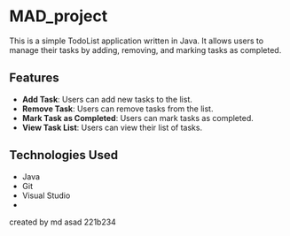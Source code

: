 # MAD_project
This is a simple TodoList application written in Java. It allows users to manage their tasks by adding, removing, and marking tasks as completed.

## Features

- **Add Task**: Users can add new tasks to the list.
- **Remove Task**: Users can remove tasks from the list.
- **Mark Task as Completed**: Users can mark tasks as completed.
- **View Task List**: Users can view their list of tasks.

## Technologies Used

- Java
- Git
- Visual Studio
- 
created by md asad 221b234

